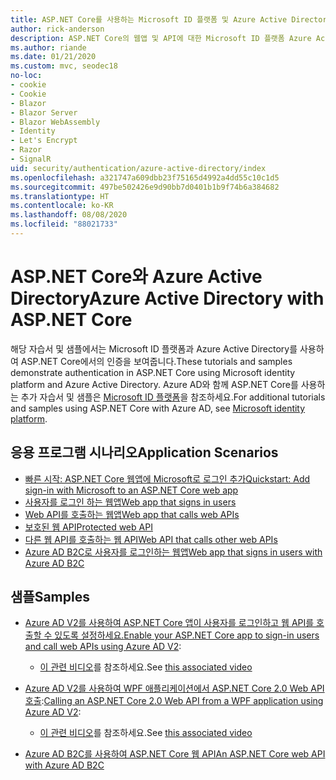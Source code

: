 ```yaml
---
title: ASP.NET Core를 사용하는 Microsoft ID 플랫폼 및 Azure Active Directory
author: rick-anderson
description: ASP.NET Core의 웹앱 및 API에 대한 Microsoft ID 플랫폼 Azure Active Directory를 사용한 인증과 관련된 토픽을 알아보세요.
ms.author: riande
ms.date: 01/21/2020
ms.custom: mvc, seodec18
no-loc:
- cookie
- Cookie
- Blazor
- Blazor Server
- Blazor WebAssembly
- Identity
- Let's Encrypt
- Razor
- SignalR
uid: security/authentication/azure-active-directory/index
ms.openlocfilehash: a321747a609dbb23f75165d4992a4dd55c10c1d5
ms.sourcegitcommit: 497be502426e9d90bb7d0401b1b9f74b6a384682
ms.translationtype: HT
ms.contentlocale: ko-KR
ms.lasthandoff: 08/08/2020
ms.locfileid: "88021733"
---
```

# <a name="azure-active-directory-with-aspnet-core"></a><span data-ttu-id="4d54a-103">ASP.NET Core와 Azure Active Directory</span><span class="sxs-lookup"><span data-stu-id="4d54a-103">Azure Active Directory with ASP.NET Core</span></span>

<span data-ttu-id="4d54a-104">해당 자습서 및 샘플에서는 Microsoft ID 플랫폼과 Azure Active Directory를 사용하여 ASP.NET Core에서의 인증을 보여줍니다.</span><span class="sxs-lookup"><span data-stu-id="4d54a-104">These tutorials and samples demonstrate authentication in ASP.NET Core using Microsoft identity platform and Azure Active Directory.</span></span> <span data-ttu-id="4d54a-105">Azure AD와 함께 ASP.NET Core를 사용하는 추가 자습서 및 샘플은 [Microsoft ID 플랫폼](/azure/active-directory/develop/)을 참조하세요.</span><span class="sxs-lookup"><span data-stu-id="4d54a-105">For additional tutorials and samples using ASP.NET Core with Azure AD, see [Microsoft identity platform](/azure/active-directory/develop/).</span></span>

## <a name="application-scenarios"></a><span data-ttu-id="4d54a-106">응용 프로그램 시나리오</span><span class="sxs-lookup"><span data-stu-id="4d54a-106">Application Scenarios</span></span>

* [<span data-ttu-id="4d54a-107">빠른 시작: ASP.NET Core 웹앱에 Microsoft로 로그인 추가</span><span class="sxs-lookup"><span data-stu-id="4d54a-107">Quickstart: Add sign-in with Microsoft to an ASP.NET Core web app</span></span>](/azure/active-directory/develop/quickstart-v2-aspnet-core-webapp)
* [<span data-ttu-id="4d54a-108">사용자를 로그인 하는 웹앱</span><span class="sxs-lookup"><span data-stu-id="4d54a-108">Web app that signs in users</span></span>](/azure/active-directory/develop/scenario-web-app-sign-user-overview?tabs=aspnetcore)
* [<span data-ttu-id="4d54a-109">Web API를 호출하는 웹앱</span><span class="sxs-lookup"><span data-stu-id="4d54a-109">Web app that calls web APIs</span></span>](/azure/active-directory/develop/scenario-web-app-call-api-overview)
* [<span data-ttu-id="4d54a-110">보호된 웹 API</span><span class="sxs-lookup"><span data-stu-id="4d54a-110">Protected web API</span></span>](/azure/active-directory/develop/scenario-protected-web-api-overview)
* [<span data-ttu-id="4d54a-111">다른 웹 API를 호출하는 웹 API</span><span class="sxs-lookup"><span data-stu-id="4d54a-111">Web API that calls other web APIs</span></span>](/azure/active-directory/develop/scenario-web-api-call-api-overview)
* [<span data-ttu-id="4d54a-112">Azure AD B2C로 사용자를 로그인하는 웹앱</span><span class="sxs-lookup"><span data-stu-id="4d54a-112">Web app that signs in users with Azure AD B2C</span></span>](xref:security/authentication/azure-ad-b2c)

## <a name="samples"></a><span data-ttu-id="4d54a-113">샘플</span><span class="sxs-lookup"><span data-stu-id="4d54a-113">Samples</span></span>

* <span data-ttu-id="4d54a-114">[Azure AD V2를 사용하여 ASP.NET Core 앱이 사용자를 로그인하고 웹 API를 호출할 수 있도록 설정하세요.](/samples/azure-samples/active-directory-aspnetcore-webapp-openidconnect-v2/enable-webapp-signin/)</span><span class="sxs-lookup"><span data-stu-id="4d54a-114">[Enable your ASP.NET Core app to sign-in users and call web APIs using Azure AD V2](/samples/azure-samples/active-directory-aspnetcore-webapp-openidconnect-v2/enable-webapp-signin/):</span></span> 
  * <span data-ttu-id="4d54a-115">[이 관련 비디오](https://channel9.msdn.com/Events/Build/2018/THR5001)를 참조하세요.</span><span class="sxs-lookup"><span data-stu-id="4d54a-115">See [this associated video](https://channel9.msdn.com/Events/Build/2018/THR5001)</span></span>

* <span data-ttu-id="4d54a-116">[Azure AD V2를 사용하여 WPF 애플리케이션에서 ASP.NET Core 2.0 Web API 호출](/samples/azure-samples/active-directory-dotnet-native-aspnetcore-v2/calling-an-aspnet-core-web-api-from-a-wpf-application-using-azure-ad-v2/):</span><span class="sxs-lookup"><span data-stu-id="4d54a-116">[Calling an ASP.NET Core 2.0 Web API from a WPF application using Azure AD V2](/samples/azure-samples/active-directory-dotnet-native-aspnetcore-v2/calling-an-aspnet-core-web-api-from-a-wpf-application-using-azure-ad-v2/):</span></span> 
  * <span data-ttu-id="4d54a-117">[이 관련 비디오](https://channel9.msdn.com/Events/Build/2018/THR5000)를 참조하세요.</span><span class="sxs-lookup"><span data-stu-id="4d54a-117">See [this associated video](https://channel9.msdn.com/Events/Build/2018/THR5000)</span></span>

* [<span data-ttu-id="4d54a-118">Azure AD B2C를 사용하여 ASP.NET Core 웹 API</span><span class="sxs-lookup"><span data-stu-id="4d54a-118">An ASP.NET Core web API with Azure AD B2C</span></span>](https://azure.microsoft.com/resources/samples/active-directory-b2c-dotnetcore-webapi/)
